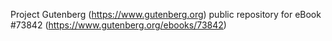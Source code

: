 Project Gutenberg (https://www.gutenberg.org) public repository for eBook #73842 (https://www.gutenberg.org/ebooks/73842)
